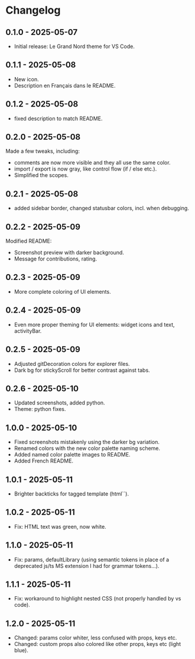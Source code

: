 # Changelog

## 0.1.0 - 2025-05-07
- Initial release: Le Grand Nord theme for VS Code.

## 0.1.1 - 2025-05-08
- New icon.
- Description en Français dans le README.

## 0.1.2 - 2025-05-08
- fixed description to match README.

## 0.2.0 - 2025-05-08
Made a few tweaks, including:
- comments are now more visible and they all use the same color.
- import / export is now gray, like control flow (if / else etc.).
- Simplified the scopes.

## 0.2.1 - 2025-05-08
- added sidebar border, changed statusbar colors, incl. when debugging.

## 0.2.2 - 2025-05-09
Modified README:
- Screenshot preview with darker background.
- Message for contributions, rating.

## 0.2.3 - 2025-05-09
- More complete coloring of UI elements.

## 0.2.4 - 2025-05-09
- Even more proper theming for UI elements: widget icons and text, activityBar.

## 0.2.5 - 2025-05-09
- Adjusted gitDecoration colors for explorer files.
- Dark bg for stickyScroll for better contrast against tabs.

## 0.2.6 - 2025-05-10
- Updated screenshots, added python.
- Theme: python fixes.

## 1.0.0 - 2025-05-10
- Fixed screenshots mistakenly using the darker bg variation.
- Renamed colors with the new color palette naming scheme.
- Added named color palette images to README.
- Added French README.

## 1.0.1 - 2025-05-11
- Brighter backticks for tagged template (html``).

## 1.0.2 - 2025-05-11
- Fix: HTML text was green, now white.

## 1.1.0 - 2025-05-11
- Fix: params, defaultLibrary (using semantic tokens in place of a deprecated js/ts MS extension I had for grammar tokens...).

## 1.1.1 - 2025-05-11
- Fix: workaround to highlight nested CSS (not properly handled by vs code).

## 1.2.0 - 2025-05-11
- Changed: params color whiter, less confused with props, keys etc.
- Changed: custom props also colored like other props, keys etc (light blue).
